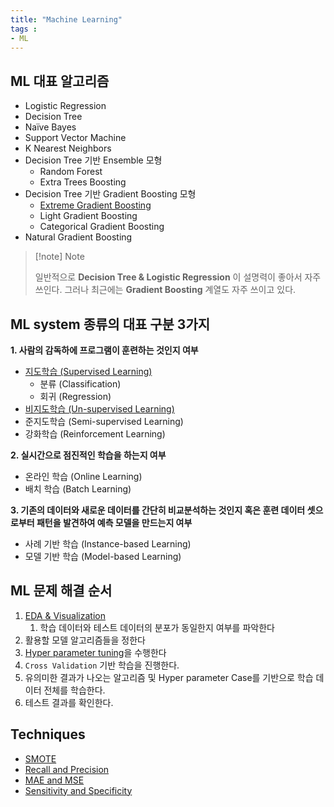 ```yaml
---
title: "Machine Learning"
tags : 
- ML 
---
```


## ML 대표 알고리즘

-   Logistic Regression
-   Decision Tree
-   Naïve Bayes
-   Support Vector Machine
-   K Nearest Neighbors
-   Decision Tree 기반 Ensemble 모형
	- Random Forest
	- Extra Trees Boosting
- Decision Tree 기반 Gradient Boosting 모형
	- [Extreme Gradient Boosting](notes/ml/XGB%20Modeling.md)  
	- Light Gradient Boosting  
	- Categorical Gradient Boosting
- Natural Gradient Boosting

> [!note] Note  
>   
> 일반적으로 **Decision Tree & Logistic Regression** 이 설명력이 좋아서 자주 쓰인다. 그러나 최근에는 **Gradient Boosting** 계열도 자주 쓰이고 있다.

## ML system 종류의 대표 구분 3가지

**1. 사람의 감독하에 프로그램이 훈련하는 것인지 여부** 
- [지도학습 (Supervised Learning)](notes/ml/지도학습%20(Supervised%20Learning).md)
	- 분류 (Classification)
	- 회귀 (Regression)
- [비지도학습 (Un-supervised Learning)](notes/ml/비지도학습%20(Un-supervised%20Learning).md)
- 준지도학습 (Semi-supervised Learning)
- 강화학습 (Reinforcement Learning)

**2. 실시간으로 점진적인 학습을 하는지 여부**
- 온라인 학습 (Online Learning)  
- 배치 학습 (Batch Learning)

**3. 기존의 데이터와 새로운 데이터를 간단히 비교분석하는 것인지 혹은 훈련 데이터 셋으로부터 패턴을 발견하여 예측 모델을 만드는지 여부** 
- 사례 기반 학습 (Instance-based Learning)
- 모델 기반 학습 (Model-based Learning)

## ML 문제 해결 순서

1. [EDA & Visualization](notes/ml/EDA%20&%20Visualization.md)
	1. 학습 데이터와 테스트 데이터의 분포가 동일한지 여부를 파악한다
2. 활용할 모델 알고리즘들을 정한다
3. [Hyper parameter tuning](notes/ml/Hyper%20parameter%20tuning.md)을 수행한다
4. `Cross Validation` 기반 학습을 진행한다. 
5. 유의미한 결과가 나오는 알고리즘 및 Hyper parameter Case를 기반으로 학습 데이터 전체를 학습한다.
6. 테스트 결과를 확인한다.

## Techniques

- [SMOTE](notes/ml/SMOTE.md)
- [Recall and Precision](notes/ml/Recall%20and%20Precision.md)
- [MAE and MSE](notes/ml/MAE%20and%20MSE.md)
- [Sensitivity and Specificity](notes/ml/Sensitivity%20and%20Specificity.md)
